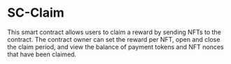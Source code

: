# SC-Claim
This smart contract allows users to claim a reward by sending NFTs to the contract. The contract owner can set the reward per NFT, open and close the claim period, and view the balance of payment tokens and NFT nonces that have been claimed.
